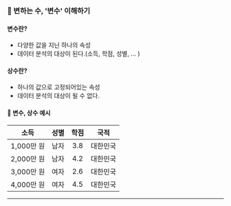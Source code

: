 ### 📌 변하는 수, '변수' 이해하기

#### 변수란?
- 다양한 값을 지닌 하나의 속성
- 데이터 분석의 대상이 된다.(소득, 학점, 성별, ... )

#### 상수란?
- 하나의 값으로 고정되어있는 속성
- 데이터 분석의 대상이 될 수 없다.

#### 📝 변수, 상수 예시

|소득|성별|학점|국적|
|:---:|:---:|:---:|:---:|
|1,000만 원|남자|3.8|대한민국|
|2,000만 원|남자|4.2|대한민국|
|3,000만 원|여자|2.6|대한민국|
|4,000만 원|여자|4.5|대한민국|

---------------------------


